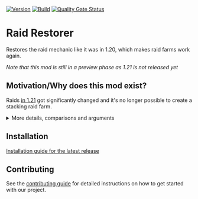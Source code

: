 <!-- modrinth_exclude.start -->

[![Version](https://img.shields.io/modrinth/v/7YpmyzZr)](https://modrinth.com/mod/raid-restore)
[![Build](https://img.shields.io/github/actions/workflow/status/litetex-oss/mcm-raid-restore/checkBuild.yml?branch=dev)](https://github.com/litetex-oss/mcm-raid-restore/actions/workflows/checkBuild.yml?query=branch%3Adev)
[![Quality Gate Status](https://sonarcloud.io/api/project_badges/measure?project=litetex-oss_mcm-raid-restore&metric=alert_status)](https://sonarcloud.io/dashboard?id=litetex-oss_mcm-raid-restore)

<!-- modrinth_exclude.end -->

# Raid Restorer

Restores the raid mechanic like it was in 1.20, which makes raid farms work again.

<i>Note that this mod is still in a preview phase as 1.21 is not released yet</i>

## Motivation/Why does this mod exist?

Raids [in 1.21](https://minecraft.wiki/w/Java_Edition_24w13a) got significantly changed and it's no longer possible to create a stacking raid farm.

<!-- modrinth_exclude.start -->

<details><summary>More details, comparisons and arguments</summary>

### Resource gathering times
Imagine you have a big redstone project that requires a full Shulkerbox of Redstone blocks (27 x 64 x 9 = ~16k Redstone) or you need lots of Emeralds for trading.<br/>
How do you get those resources in 1.21+?

#### Options in 1.20
| Method | Items/h | Emeralds/h | Redstone/h | Time to fill Redstone block shulkerbox | Notes |
| --- |  --- | --- | --- | --- | --- |
| [Raid farm](https://www.youtube.com/watch?v=TDnppbTrdks)| ~8k | 3.5k | ~340 | 2d | † 1.21
| [Stacking Raid Farm](https://www.youtube.com/watch?v=n3mOlrMGjUg) | 128k | 56k | ~5.4k | ~3h | † 1.21
| [Max. Stacking Raid Farm](https://www.youtube.com/watch?v=bAHQ321sF7E) | 480k | 210k | ~20k | ~50min | † 1.21
| Witch farm (various designs) | 2-5k | - | 200-550 | 1.5-3d | At least 2x slower since 1.18 due to larger world height
| [Overworld mob farm](https://www.youtube.com/watch?v=Gg17wAr_IOI) (values adjusted for 1.18+) | ~9k | - | ~10 | >2 months | 
| [Mining/Caving at -54](https://www.youtube.com/watch?v=5cnLaNtxMek&t=480s) | 250 ore blocks | near 0 | ~1.5k | ~11h | <ul><li>No AFK</li><li>Non renewable</li><li>Requires appropriate equipment</li><li>Risk of death</li></ul>
| Trading (50 clerics + 50 smiths) | - | 0 when trading for Redstone <br/><br/>~6.5k<br/><i>1 per 4 Iron <br/>x 12 trades <br/>x 2 times/day <br/>x 5.5 (11 min/day) <br/>x 50 villagers</i> | ~13k<br/><i>2 per Emerald <br/>x 12 trades <br/>x 2 times/day <br/>x 5.5 (11 min/day) <br/>x 50 villagers</i> | 1.2h | <ul><li>No AFK</li><li>Requires >26k Iron/h (an average 4x Iron farm with 12 villagers produces ~1.5k Iron/h)</li><li>May cause lag as villagers need a lot of performance</li></ul>

#### Predicted Raid farm for 1.21
<i>Note that these values are predictions as there is no Raid farm for 1.21 yet.</i>
| Method | Items/h | Emeralds/h | Redstone/h | Time to fill Redstone block shulkerbox | Notes |
| --- |  --- | --- | --- | --- | --- |
| 1.21 Raid farm (predicted) | ~6k | ~2.7k | ~250 | 2.7 days | <ul><li>Stacking Raid farms are no longer possible</li><li>Requires collecting and drinking the Ominous Bottle (~2s)</li><li>Harder to AFK as bottle needs to be consumed + Killing mobs</li><li>Requires a beacon/regeneration to not starve to death</li><li>Additional count down of Raid omen (30s)</li><li>A raid cycle is roughly ~2mins in comparison to ~1m30s in 1.20 → 1.21 farm has an estimated 75% performance of 1.20</li></ul>

#### Conclusion for 1.21
As we can see without stacking Raid farms collecting these resources takes a lot longer or becomes way harder (no AFK).

### The nerf itself
Although no explicit reason have been stated why Stacked raid farms have been nerfed (they could have just kept the Bad Omen mechanic, maybe shorten the effect duration when killing a Raider to ~3 minutes - from 100 - and drop the bottle additionally), it's likely caused by the fact that parts of the community are complaining about the fact that these are to "overpowered/cheaty/illegal". (Quite the same happened for AFK fish farms in 1.16 - but you had Villager trading as an viable alternative)

IMHO this is the wrong way to go, as this change just causes negative effects:
1. It makes the game harder: "Very advanced players" (that need a lot of resources) now have no viable alternative. Do you like to mine/trade with villagers for hours or AFK for a lot longer? No? Well in 1.21 you have to. This can be very demotivating.
2. Stacked raid farms may be relatively easy to build (it still takes some hours to build them), but only so because (other) people did a lot of research and engineering on that mechanic.
3. Just because the mechanic exists doesn't mean that you HAVE to use it. I bet that most casual players don't even know/care about it. You can play the game in the way that you like.<br/>So I kind of don't understand why some people that complain about how other people play the game now get what they want despite having no positive effects for them and just bad ones for others.

<details><summary>The same opinion is also expressed by others</summary>

* > If you don't like them, don't use them. It's not like anyone is preventing you from build a witch farm instead. No need to ruin everyone else's fun just because you prefer to play differently.<sup>[Reddit](https://www.reddit.com/r/technicalminecraft/comments/r1yaee/comment/hm4seea)</sup>
* > Don’t like it, don’t build it is my opinion. If we plan on asking Mojang to nerf any farm/mechanic we don’t personally like or use ourselves things would be incredibly messy and nothing but nonstop arguments about what stays and what’s “cheating/too over powered.”<sup>[Reddit](https://www.reddit.com/r/technicalminecraft/comments/xab4ja/comment/insvopo)</sup>
* > I think the main problem is people telling others how to play. If you feel building a raid farm is "cheating", don't do it. Your friend seems to think otherwise... <sup>[Reddit](https://www.reddit.com/r/Minecraft/comments/fg148d/comment/fk1uv48)</sup>
* > I do think it is OP, but the fact that you can build a farm this powerful with so little effort should be considered an achievement of the technical community, because they did the research, the design, and they exploited the code in just the right way <sup>[Reddit](https://www.reddit.com/r/technicalminecraft/comments/xarqd9/comment/inwasb5)</sup>
* > ... because having tons of those materials doesn’t take away from the experience. However, it does not matter what I think or what Ilmango thinks, or what anyone else who comments here thinks. Play how u want to play bro c: <sup>[Reddit](https://www.reddit.com/r/technicalminecraft/comments/xarqd9/comment/invemiw)</sup>

</details>

</details>

## Installation
[Installation guide for the latest release](https://github.com/litetex-oss/mcm-raid-restore/releases/latest#Installation)

## Contributing
See the [contributing guide](./CONTRIBUTING.md) for detailed instructions on how to get started with our project.

<!-- modrinth_exclude.end -->
